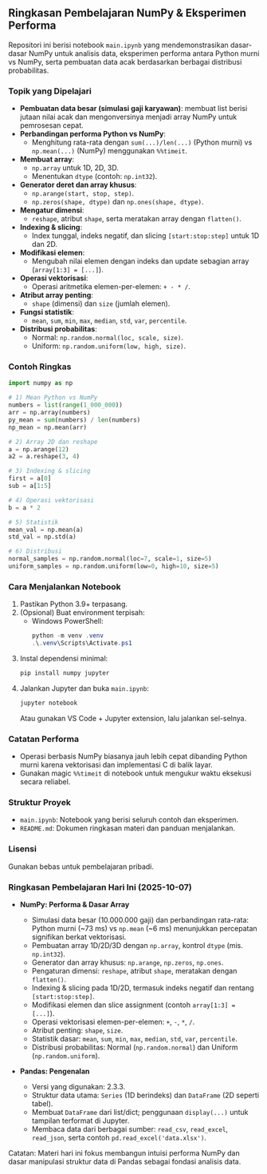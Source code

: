 ## Ringkasan Pembelajaran NumPy & Eksperimen Performa

Repositori ini berisi notebook `main.ipynb` yang mendemonstrasikan dasar-dasar NumPy untuk analisis data, eksperimen performa antara Python murni vs NumPy, serta pembuatan data acak berdasarkan berbagai distribusi probabilitas.

### Topik yang Dipelajari
- **Pembuatan data besar (simulasi gaji karyawan)**: membuat list berisi jutaan nilai acak dan mengonversinya menjadi array NumPy untuk pemrosesan cepat.
- **Perbandingan performa Python vs NumPy**:
  - Menghitung rata-rata dengan `sum(...)/len(...)` (Python murni) vs `np.mean(...)` (NumPy) menggunakan `%%timeit`.
- **Membuat array**:
  - `np.array` untuk 1D, 2D, 3D.
  - Menentukan `dtype` (contoh: `np.int32`).
- **Generator deret dan array khusus**:
  - `np.arange(start, stop, step)`.
  - `np.zeros(shape, dtype)` dan `np.ones(shape, dtype)`.
- **Mengatur dimensi**:
  - `reshape`, atribut `shape`, serta meratakan array dengan `flatten()`.
- **Indexing & slicing**:
  - Index tunggal, indeks negatif, dan slicing `[start:stop:step]` untuk 1D dan 2D.
- **Modifikasi elemen**:
  - Mengubah nilai elemen dengan indeks dan update sebagian array (`array[1:3] = [...]`).
- **Operasi vektorisasi**:
  - Operasi aritmetika elemen-per-elemen: `+ - * /`.
- **Atribut array penting**:
  - `shape` (dimensi) dan `size` (jumlah elemen).
- **Fungsi statistik**:
  - `mean`, `sum`, `min`, `max`, `median`, `std`, `var`, `percentile`.
- **Distribusi probabilitas**:
  - Normal: `np.random.normal(loc, scale, size)`.
  - Uniform: `np.random.uniform(low, high, size)`.

### Contoh Ringkas

```python
import numpy as np

# 1) Mean Python vs NumPy
numbers = list(range(1_000_000))
arr = np.array(numbers)
py_mean = sum(numbers) / len(numbers)
np_mean = np.mean(arr)

# 2) Array 2D dan reshape
a = np.arange(12)
a2 = a.reshape(3, 4)

# 3) Indexing & slicing
first = a[0]
sub = a[1:5]

# 4) Operasi vektorisasi
b = a * 2

# 5) Statistik
mean_val = np.mean(a)
std_val = np.std(a)

# 6) Distribusi
normal_samples = np.random.normal(loc=7, scale=1, size=5)
uniform_samples = np.random.uniform(low=0, high=10, size=5)
```

### Cara Menjalankan Notebook
1. Pastikan Python 3.9+ terpasang.
2. (Opsional) Buat environment terpisah:
   - Windows PowerShell:
     ```powershell
     python -m venv .venv
     .\.venv\Scripts\Activate.ps1
     ```
3. Instal dependensi minimal:
   ```bash
   pip install numpy jupyter
   ```
4. Jalankan Jupyter dan buka `main.ipynb`:
   ```bash
   jupyter notebook
   ```
   Atau gunakan VS Code + Jupyter extension, lalu jalankan sel-selnya.

### Catatan Performa
- Operasi berbasis NumPy biasanya jauh lebih cepat dibanding Python murni karena vektorisasi dan implementasi C di balik layar.
- Gunakan magic `%%timeit` di notebook untuk mengukur waktu eksekusi secara reliabel.

### Struktur Proyek
- `main.ipynb`: Notebook yang berisi seluruh contoh dan eksperimen.
- `README.md`: Dokumen ringkasan materi dan panduan menjalankan.

### Lisensi
Gunakan bebas untuk pembelajaran pribadi.




### Ringkasan Pembelajaran Hari Ini (2025-10-07)
- **NumPy: Performa & Dasar Array**
  - Simulasi data besar (10.000.000 gaji) dan perbandingan rata-rata: Python murni (~73 ms) vs `np.mean` (~6 ms) menunjukkan percepatan signifikan berkat vektorisasi.
  - Pembuatan array 1D/2D/3D dengan `np.array`, kontrol `dtype` (mis. `np.int32`).
  - Generator dan array khusus: `np.arange`, `np.zeros`, `np.ones`.
  - Pengaturan dimensi: `reshape`, atribut `shape`, meratakan dengan `flatten()`.
  - Indexing & slicing pada 1D/2D, termasuk indeks negatif dan rentang `[start:stop:step]`.
  - Modifikasi elemen dan slice assignment (contoh `array[1:3] = [...]`).
  - Operasi vektorisasi elemen-per-elemen: `+`, `-`, `*`, `/`.
  - Atribut penting: `shape`, `size`.
  - Statistik dasar: `mean`, `sum`, `min`, `max`, `median`, `std`, `var`, `percentile`.
  - Distribusi probabilitas: Normal (`np.random.normal`) dan Uniform (`np.random.uniform`).

- **Pandas: Pengenalan**
  - Versi yang digunakan: 2.3.3.
  - Struktur data utama: `Series` (1D berindeks) dan `DataFrame` (2D seperti tabel).
  - Membuat `DataFrame` dari list/dict; penggunaan `display(...)` untuk tampilan terformat di Jupyter.
  - Membaca data dari berbagai sumber: `read_csv`, `read_excel`, `read_json`, serta contoh `pd.read_excel('data.xlsx')`.

Catatan: Materi hari ini fokus membangun intuisi performa NumPy dan dasar manipulasi struktur data di Pandas sebagai fondasi analisis data.